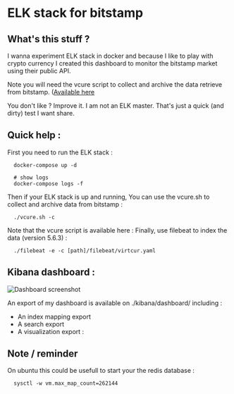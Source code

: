 
ELK stack for bitstamp 
=======================

## What's this stuff ?

I wanna experiment ELK stack in docker and because I like to play with crypto currency I created this dashboard to monitor the bitstamp market using their public API.

Note you will need the vcure script to collect and archive the data retrieve from bitstamp. ([Available here](https://github.com/randstuff/vcure) 

You don't like ? Improve it.
I am not an ELK master. That's just a quick (and dirty) test I want share. 

## Quick help : 

First you need to run the ELK stack : 

```
  docker-compose up -d

  # show logs
  docker-compose logs -f
```

Then if your ELK stack is up and running, You can use the vcure.sh to collect and archive data from bitstamp : 

```
  ./vcure.sh -c 
```
Note that the vcure script is available here :
Finally, use filebeat to index the data (version 5.6.3) : 

```
  ./filebeat -e -c [path]/filebeat/virtcur.yaml
```

## Kibana dashboard : 


![Dashboard screenshot](https://github.com/randstuff/elk.bitstamp/raw/master/screenshot.png) 


An export of my dashboard is available on ./kibana/dashboard/ including :

 - An index mapping export
 - A search export 
 - A visualization export :


## Note / reminder  

On ubuntu this could be usefull to start your the redis database : 

```
  sysctl -w vm.max_map_count=262144  

```


